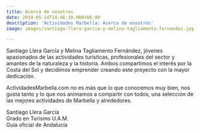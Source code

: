 ```yaml
---
title: Acerca de nosotros
date: 2019-05-14T14:46:10.000+06:00
description: 'Actividades Marbella: Acerca de nosotros'
image: images/santiago-llera-garcia-y-melina-tagliamento-fernandez.jpg

---
```

Santiago Llera García y Melina Tagliamento Fernández, jóvenes apasionados de las actividades turísticas, profesionales del sector y amantes de la naturaleza y la historia. Ambos compartimos el interés por la Costa del Sol y decidimos emprender creando este proyecto con la mayor dedicación.

ActividadesMarbella.com no es más que lo que conocemos muy bien, nos gusta tanto y lo que nos animamos a compartir con todos, una selección de las mejores actividades de Marbella y alrededores.

Santiago Llera García  
Grado en Turismo U.A.M.  
Guía oficial de Andalucía